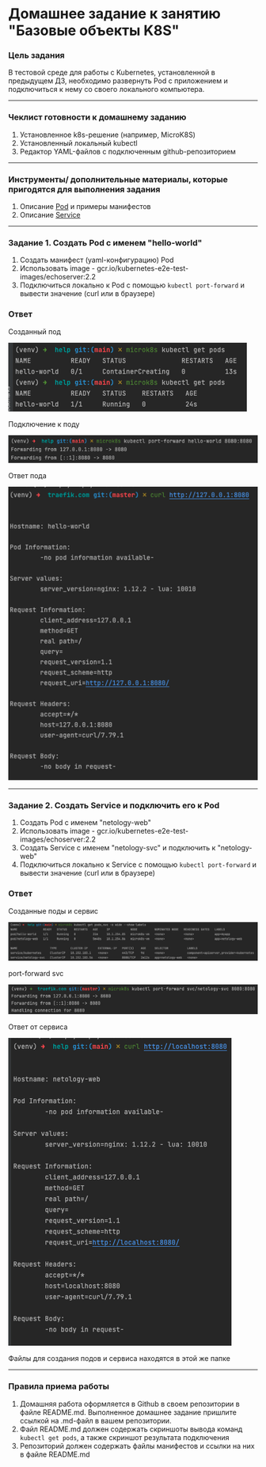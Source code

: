 # Домашнее задание к занятию "Базовые объекты K8S"

### Цель задания

В тестовой среде для работы с Kubernetes, установленной в предыдущем ДЗ, необходимо развернуть Pod с приложением и подключиться к нему со своего локального компьютера. 

------

### Чеклист готовности к домашнему заданию

1. Установленное k8s-решение (например, MicroK8S)
2. Установленный локальный kubectl
3. Редактор YAML-файлов с подключенным github-репозиторием

------

### Инструменты/ дополнительные материалы, которые пригодятся для выполнения задания

1. Описание [Pod](https://kubernetes.io/docs/concepts/workloads/pods/) и примеры манифестов
2. Описание [Service](https://kubernetes.io/docs/concepts/services-networking/service/)

------

### Задание 1. Создать Pod с именем "hello-world"

1. Создать манифест (yaml-конфигурацию) Pod
2. Использовать image - gcr.io/kubernetes-e2e-test-images/echoserver:2.2
3. Подключиться локально к Pod с помощью `kubectl port-forward` и вывести значение (curl или в браузере)


### Ответ

Созданный под

![](./pods-hello.png)

Подключение к поду

![](./connect-hello.png)

Ответ пода

![](./log-hello.png)

------

### Задание 2. Создать Service и подключить его к Pod

1. Создать Pod с именем "netology-web"
2. Использовать image - gcr.io/kubernetes-e2e-test-images/echoserver:2.2
3. Создать Service с именем "netology-svc" и подключить к "netology-web"
4. Подключиться локально к Service с помощью `kubectl port-forward` и вывести значение (curl или в браузере)

### Ответ

Созданные поды и сервис

![](./svc.png)

port-forward svc

![](./pf.png)

Ответ от сервиса

![](./log-svc.png)


Файлы для создания подов и сервиса находятся в этой же папке

------

### Правила приема работы

1. Домашняя работа оформляется в Github в своем репозитории в файле README.md. Выполненное домашнее задание пришлите ссылкой на .md-файл в вашем репозитории.
2. Файл README.md должен содержать скриншоты вывода команд `kubectl get pods`, а также скриншот результата подключения
3. Репозиторий должен содержать файлы манифестов и ссылки на них в файле README.md
